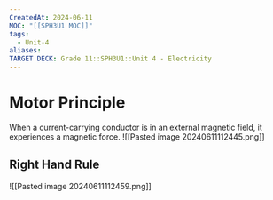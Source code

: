 ```yaml
---
CreatedAt: 2024-06-11
MOC: "[[SPH3U1 MOC]]"
tags:
  - Unit-4
aliases: 
TARGET DECK: Grade 11::SPH3U1::Unit 4 - Electricity
---
```


# Motor Principle
When a current-carrying conductor is in an external magnetic field, it experiences a magnetic force.
![[Pasted image 20240611112445.png]]

## Right Hand Rule
![[Pasted image 20240611112459.png]]

